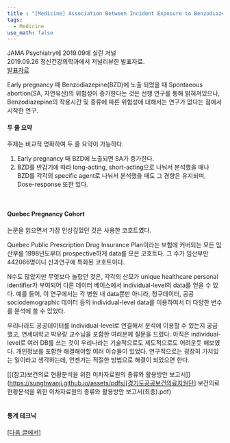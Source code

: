 ```yaml
---
title : "[Medicine] Association Between Incident Exposure to Benzodiazepines in Early Pregnancy and Risk of Spontaneous Abortion"
tags:
  - Medicine
use_math: false
---
```


JAMA Psychiatry에 2019.09에 실린 저널  
2019.09.26 정신건강의학과에서 저널리뷰한 발표자료.  
[발표자료](https://sunghwanji.github.io/assets/pdfs/Journal_Review_Psychiatry_2019-09-26.pdf)

Early pregnancy 때 Benzodiazepine(BZD)에 노출 되었을 때 Spontaeous abortion(SA, 자연유산)의 위험성이 증가한다는 것은 선행 연구를 통해 밝혀져있으나, Benzodiazepine의 작용시간 및 종류에 따른 위험성에 대해서는 연구가 없다는 점에서 시작한 연구.

#### 두 줄 요약
주제는 비교적 명확하여 두 줄 요약이 가능하다.
1. Early pregnancy 때 BZD에 노출되면 SA가 증가한다.   
2. BZD를 반감기에 따라 long-acting, short-acting으로 나눠서 분석했을 때나 BZD를 각각의 specific agent로 나눠서 분석했을 때도 그 경향은 유지되며, Dose-response 또한 있다.  
<br>  

#### Quebec Pregnancy Cohort 
논문을 읽으면서 가장 인상깊었던 것은 사용한 코호트였다.

Quebec Public Prescription Drug Insurance Plan이라는 보험에 커버되는 모든 임산부를 1998년도부터 prospective하게 data를 모은 코호트다. 그 수가 임산부만 442066명이니 산과연구에 특화된 코호트이다.

N수도 많았지만 무엇보다 놀랐던 것은, 각각의 산모가 unique healthcare personal identifier가 부여되어 다른 데이터 베이스에서 individual-level의 data를 얻을 수 있다. 예를 들어, 이 연구에서는 각 병원 내 data뿐만 아니라, 청구데이터, 공공 sociodemographic 데이터 등의 individual-level data를 이용하여서 더 다양한 변수를 분석에 쓸 수 있었다.

우리나라도 공공데이터를 individual-level로 연결해서 분석에 이용할 수 있는지 궁금했고, 연세대학교 박유랑 교수님을 포함한 여러분께 질문을 드렸다. 아직은 individual-level로 여러 DB를 쓰는 것이 우리나라는 기술적으로도 제도적으로도 어려운듯 해보였다. 개인정보를 포함한 해결해야할 여러 이슈들이 있었다. 연구적으로는 굉장히 가치있는 일이라고 생각하는데, 언젠가는 적절한 방법으로 해결이 되었으면 한다.

[[(참고)보건의료 현황분석을 위한 이차자료원의 종류와 활용방안 보고서]](https://sunghwanji.github.io/assets/pdfs/[경기도공공보건의료지원단] 보건의료 현황분석을 위한 이차자료원의 종류와 활용방안 보고서(최종).pdf)  
<br>   

#### 통계 테크닉
[[다음 글에서]](https://sunghwanji.github.io/2019/09/30/Mathematics-&-Statistics-Nested-Cohort-Study,-Sensitive-Analysis,-E-value.html)
